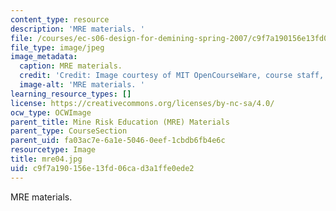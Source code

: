 ```yaml
---
content_type: resource
description: 'MRE materials. '
file: /courses/ec-s06-design-for-demining-spring-2007/c9f7a190156e13fd06cad3a1ffe0ede2_mre04.jpg
file_type: image/jpeg
image_metadata:
  caption: MRE materials.
  credit: 'Credit: Image courtesy of MIT OpenCourseWare, course staff, and students.'
  image-alt: 'MRE materials. '
learning_resource_types: []
license: https://creativecommons.org/licenses/by-nc-sa/4.0/
ocw_type: OCWImage
parent_title: Mine Risk Education (MRE) Materials
parent_type: CourseSection
parent_uid: fa03ac7e-6a1e-5046-0eef-1cbdb6fb4e6c
resourcetype: Image
title: mre04.jpg
uid: c9f7a190-156e-13fd-06ca-d3a1ffe0ede2
---
```

MRE materials. 